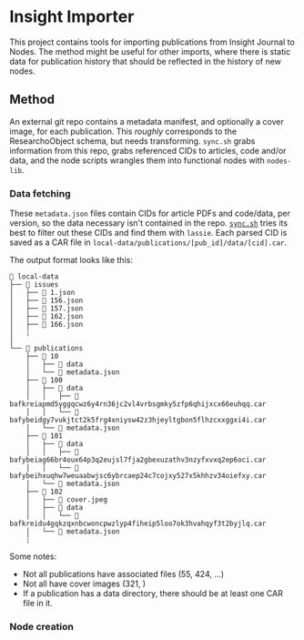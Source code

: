 # Insight Importer
This project contains tools for importing publications from Insight Journal to Nodes. The method might be useful for other imports, where there is static data for publication history that should be reflected in the history of new nodes.

## Method
An external git repo contains a metadata manifest, and optionally a cover image, for each publication. This _roughly_ corresponds to the ResearchoObject schema, but needs transforming. `sync.sh` grabs information from this repo, grabs referenced CIDs to articles, code and/or data, and the node scripts wrangles them into functional nodes with `nodes-lib`.

### Data fetching
These `metadata.json` files contain CIDs for article PDFs and code/data, per version, so the data necessary isn't contained in the repo. [`sync.sh`](./sync.sh) tries its best to filter out these CIDs and find them with `lassie`. Each parsed CID is saved as a CAR file in `local-data/publications/[pub_id]/data/[cid].car`.

The output format looks like this:

```
 local-data
├──  issues
│   ├──  1.json
│   ├──  156.json
│   ├──  157.json
│   ├──  162.json
│   ├──  166.json
│   ┆
│
└──  publications
    ├──  10
    │   ├──  data
    │   └──  metadata.json
    ├──  100
    │   ├──  data
    │   │   ├──  bafkreiapmd5yggqcwz6y4rn36jc2vl4vrbsgmky5zfp6qhijxcx66euhqq.car
    │   │   └──  bafybeidgy7vukjtct2k5frg4xniysw42z3hjeyltgbon5flhzcxxggxi4i.car
    │   └──  metadata.json
    ├──  101
    │   ├──  data
    │   │   ├──  bafybeiag66br4oux64p3q2eujsl7fja2gbexuzathv3nzyfxvxq2ep6oci.car
    │   │   └──  bafybeihxuqhw7weuaabwjsc6ybrcaep24c7cojxy527x5khhzv34oiefxy.car
    │   └──  metadata.json
    ├──  102
    │   ├──  cover.jpeg
    │   ├──  data
    │   │   └──  bafkreidu4gqkzqxnbcwoncpwzlyp4fiheip5loo7ok3hvahqyf3t2byjlq.car
    │   └──  metadata.json
    ┆
```

Some notes:
- Not all publications have associated files (55, 424, ...)
- Not all have cover images (321, )
- If a publication has a data directory, there should be at least one CAR file in it.

### Node creation

